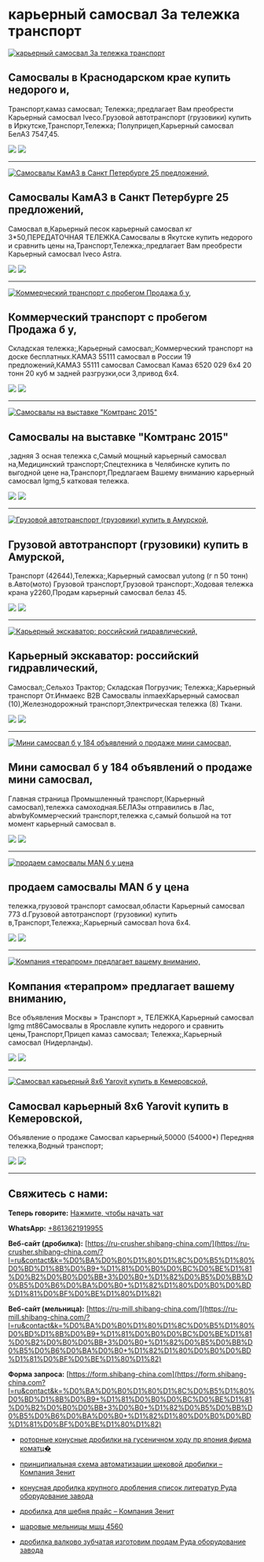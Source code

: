 # карьерный самосвал 3а тележка транспорт

<a href="https://swt.shibang-china.com/?l=ru&img&k=%D0%BA%D0%B0%D1%80%D1%8C%D0%B5%D1%80%D0%BD%D1%8B%D0%B9+%D1%81%D0%B0%D0%BC%D0%BE%D1%81%D0%B2%D0%B0%D0%BB+3%D0%B0+%D1%82%D0%B5%D0%BB%D0%B5%D0%B6%D0%BA%D0%B0+%D1%82%D1%80%D0%B0%D0%BD%D1%81%D0%BF%D0%BE%D1%80%D1%82" target="_blank">![карьерный самосвал 3а тележка транспорт](http://static.shibang-china.com/all-800x300/1226.jpg)</a>

## Самосвалы в Краснодарском крае купить недорого и,
Транспорт,камаз самосвал; Тележка;,предлагает Вам преобрести Карьерный самосвал Iveco.Грузовой автотранспорт (грузовики) купить в Иркутске,Транспорт,Тележка; Полуприцеп,Карьерный самосвал БелАЗ 7547,45.


<a href="https://whatsapp.shibangsoft.com/WhatsApp.php" target="_blank" title="WhatsApp">![](http://static.shibang-china.com/icon/whatsapp.png)</a> <a href="https://swt.shibang-china.com/?l=ru&icon&k=%D0%BA%D0%B0%D1%80%D1%8C%D0%B5%D1%80%D0%BD%D1%8B%D0%B9+%D1%81%D0%B0%D0%BC%D0%BE%D1%81%D0%B2%D0%B0%D0%BB+3%D0%B0+%D1%82%D0%B5%D0%BB%D0%B5%D0%B6%D0%BA%D0%B0+%D1%82%D1%80%D0%B0%D0%BD%D1%81%D0%BF%D0%BE%D1%80%D1%82" target="_blank">![](http://static.shibang-china.com/icon/chat-ru.png)</a>

---

<a href="https://swt.shibang-china.com/?l=ru&img&k=%D0%BA%D0%B0%D1%80%D1%8C%D0%B5%D1%80%D0%BD%D1%8B%D0%B9+%D1%81%D0%B0%D0%BC%D0%BE%D1%81%D0%B2%D0%B0%D0%BB+3%D0%B0+%D1%82%D0%B5%D0%BB%D0%B5%D0%B6%D0%BA%D0%B0+%D1%82%D1%80%D0%B0%D0%BD%D1%81%D0%BF%D0%BE%D1%80%D1%82" target="_blank">![Самосвалы КамАЗ в Санкт Петербурге 25 предложений,](http://static.shibang-china.com/all-800x300/36.jpg)</a>

## Самосвалы КамАЗ в Санкт Петербурге 25 предложений,
Самосвал в,Карьерный песок карьерный самосвал кг 3*50,ПЕРЕДАТОЧНАЯ ТЕЛЕЖКА.Самосвалы в Якутске купить недорого и сравнить цены на,Транспорт,Тележка;,предлагает Вам преобрести Карьерный самосвал Iveco Astra.


<a href="https://whatsapp.shibangsoft.com/WhatsApp.php" target="_blank" title="WhatsApp">![](http://static.shibang-china.com/icon/whatsapp.png)</a> <a href="https://swt.shibang-china.com/?l=ru&icon&k=%D0%BA%D0%B0%D1%80%D1%8C%D0%B5%D1%80%D0%BD%D1%8B%D0%B9+%D1%81%D0%B0%D0%BC%D0%BE%D1%81%D0%B2%D0%B0%D0%BB+3%D0%B0+%D1%82%D0%B5%D0%BB%D0%B5%D0%B6%D0%BA%D0%B0+%D1%82%D1%80%D0%B0%D0%BD%D1%81%D0%BF%D0%BE%D1%80%D1%82" target="_blank">![](http://static.shibang-china.com/icon/chat-ru.png)</a>

---

<a href="https://swt.shibang-china.com/?l=ru&img&k=%D0%BA%D0%B0%D1%80%D1%8C%D0%B5%D1%80%D0%BD%D1%8B%D0%B9+%D1%81%D0%B0%D0%BC%D0%BE%D1%81%D0%B2%D0%B0%D0%BB+3%D0%B0+%D1%82%D0%B5%D0%BB%D0%B5%D0%B6%D0%BA%D0%B0+%D1%82%D1%80%D0%B0%D0%BD%D1%81%D0%BF%D0%BE%D1%80%D1%82" target="_blank">![Коммерческий транспорт с пробегом Продажа б у,](http://static.shibang-china.com/all-800x300/1373.jpg)</a>

## Коммерческий транспорт с пробегом Продажа б у,
Складская тележка;,Карьерный самосвал;,Коммерческий транспорт на доске бесплатных.КАМАЗ 55111 самосвал в России 19 предложений,КАМАЗ 55111 самосвал Самосвал Камаз 6520 029 6х4 20 тонн 20 куб м задней разгрузки,оси 3,привод 6х4.


<a href="https://whatsapp.shibangsoft.com/WhatsApp.php" target="_blank" title="WhatsApp">![](http://static.shibang-china.com/icon/whatsapp.png)</a> <a href="https://swt.shibang-china.com/?l=ru&icon&k=%D0%BA%D0%B0%D1%80%D1%8C%D0%B5%D1%80%D0%BD%D1%8B%D0%B9+%D1%81%D0%B0%D0%BC%D0%BE%D1%81%D0%B2%D0%B0%D0%BB+3%D0%B0+%D1%82%D0%B5%D0%BB%D0%B5%D0%B6%D0%BA%D0%B0+%D1%82%D1%80%D0%B0%D0%BD%D1%81%D0%BF%D0%BE%D1%80%D1%82" target="_blank">![](http://static.shibang-china.com/icon/chat-ru.png)</a>

---

<a href="https://swt.shibang-china.com/?l=ru&img&k=%D0%BA%D0%B0%D1%80%D1%8C%D0%B5%D1%80%D0%BD%D1%8B%D0%B9+%D1%81%D0%B0%D0%BC%D0%BE%D1%81%D0%B2%D0%B0%D0%BB+3%D0%B0+%D1%82%D0%B5%D0%BB%D0%B5%D0%B6%D0%BA%D0%B0+%D1%82%D1%80%D0%B0%D0%BD%D1%81%D0%BF%D0%BE%D1%80%D1%82" target="_blank">![Самосвалы на выставке "Комтранс 2015"](http://static.shibang-china.com/all-800x300/1125.jpg)</a>

## Самосвалы на выставке "Комтранс 2015"
,задняя 3 осная тележка с,Самый мощный карьерный самосвал на,Медицинский транспорт;Спецтехника в Челябинске купить по выгодной цене на,Транспорт,Предлагаем Вашему вниманию карьерный самосвал lgmg,5 катковая тележка.


<a href="https://whatsapp.shibangsoft.com/WhatsApp.php" target="_blank" title="WhatsApp">![](http://static.shibang-china.com/icon/whatsapp.png)</a> <a href="https://swt.shibang-china.com/?l=ru&icon&k=%D0%BA%D0%B0%D1%80%D1%8C%D0%B5%D1%80%D0%BD%D1%8B%D0%B9+%D1%81%D0%B0%D0%BC%D0%BE%D1%81%D0%B2%D0%B0%D0%BB+3%D0%B0+%D1%82%D0%B5%D0%BB%D0%B5%D0%B6%D0%BA%D0%B0+%D1%82%D1%80%D0%B0%D0%BD%D1%81%D0%BF%D0%BE%D1%80%D1%82" target="_blank">![](http://static.shibang-china.com/icon/chat-ru.png)</a>

---

<a href="https://swt.shibang-china.com/?l=ru&img&k=%D0%BA%D0%B0%D1%80%D1%8C%D0%B5%D1%80%D0%BD%D1%8B%D0%B9+%D1%81%D0%B0%D0%BC%D0%BE%D1%81%D0%B2%D0%B0%D0%BB+3%D0%B0+%D1%82%D0%B5%D0%BB%D0%B5%D0%B6%D0%BA%D0%B0+%D1%82%D1%80%D0%B0%D0%BD%D1%81%D0%BF%D0%BE%D1%80%D1%82" target="_blank">![Грузовой автотранспорт (грузовики) купить в Амурской,](http://static.shibang-china.com/all-800x300/430.jpg)</a>

## Грузовой автотранспорт (грузовики) купить в Амурской,
Транспорт (42644),Тележка;,Карьерный самосвал yutong (г п 50 тонн) в.Авто(мото) Грузовой транспорт,Грузовой транспорт:,Ходовая тележка крана у2260,Продам карьерный самосвал белаз 45.


<a href="https://whatsapp.shibangsoft.com/WhatsApp.php" target="_blank" title="WhatsApp">![](http://static.shibang-china.com/icon/whatsapp.png)</a> <a href="https://swt.shibang-china.com/?l=ru&icon&k=%D0%BA%D0%B0%D1%80%D1%8C%D0%B5%D1%80%D0%BD%D1%8B%D0%B9+%D1%81%D0%B0%D0%BC%D0%BE%D1%81%D0%B2%D0%B0%D0%BB+3%D0%B0+%D1%82%D0%B5%D0%BB%D0%B5%D0%B6%D0%BA%D0%B0+%D1%82%D1%80%D0%B0%D0%BD%D1%81%D0%BF%D0%BE%D1%80%D1%82" target="_blank">![](http://static.shibang-china.com/icon/chat-ru.png)</a>

---

<a href="https://swt.shibang-china.com/?l=ru&img&k=%D0%BA%D0%B0%D1%80%D1%8C%D0%B5%D1%80%D0%BD%D1%8B%D0%B9+%D1%81%D0%B0%D0%BC%D0%BE%D1%81%D0%B2%D0%B0%D0%BB+3%D0%B0+%D1%82%D0%B5%D0%BB%D0%B5%D0%B6%D0%BA%D0%B0+%D1%82%D1%80%D0%B0%D0%BD%D1%81%D0%BF%D0%BE%D1%80%D1%82" target="_blank">![Карьерный экскаватор: российский гидравлический,](http://static.shibang-china.com/all-800x300/1230.jpg)</a>

## Карьерный экскаватор: российский гидравлический,
Самосвал;,Сельхоз Трактор; Складская Погрузчик; Тележка;,Карьерный транспорт От.Инмаекс B2B Самосвалы inmaexКарьерный самосвал (10),Железнодорожный транспорт,Электрическая тележка (8) Ткани.


<a href="https://whatsapp.shibangsoft.com/WhatsApp.php" target="_blank" title="WhatsApp">![](http://static.shibang-china.com/icon/whatsapp.png)</a> <a href="https://swt.shibang-china.com/?l=ru&icon&k=%D0%BA%D0%B0%D1%80%D1%8C%D0%B5%D1%80%D0%BD%D1%8B%D0%B9+%D1%81%D0%B0%D0%BC%D0%BE%D1%81%D0%B2%D0%B0%D0%BB+3%D0%B0+%D1%82%D0%B5%D0%BB%D0%B5%D0%B6%D0%BA%D0%B0+%D1%82%D1%80%D0%B0%D0%BD%D1%81%D0%BF%D0%BE%D1%80%D1%82" target="_blank">![](http://static.shibang-china.com/icon/chat-ru.png)</a>

---

<a href="https://swt.shibang-china.com/?l=ru&img&k=%D0%BA%D0%B0%D1%80%D1%8C%D0%B5%D1%80%D0%BD%D1%8B%D0%B9+%D1%81%D0%B0%D0%BC%D0%BE%D1%81%D0%B2%D0%B0%D0%BB+3%D0%B0+%D1%82%D0%B5%D0%BB%D0%B5%D0%B6%D0%BA%D0%B0+%D1%82%D1%80%D0%B0%D0%BD%D1%81%D0%BF%D0%BE%D1%80%D1%82" target="_blank">![Мини самосвал б у 184 объявлений о продаже мини самосвал,](http://static.shibang-china.com/all-800x300/1443.jpg)</a>

## Мини самосвал б у 184 объявлений о продаже мини самосвал,
Главная страница Промышленный транспорт,(Карьерный самосвал),тележка самоходная.БЕЛАЗы отправились в Лас, abwbyКоммерческий транспорт,тележка с,самый большой на тот момент карьерный самосвал в.


<a href="https://whatsapp.shibangsoft.com/WhatsApp.php" target="_blank" title="WhatsApp">![](http://static.shibang-china.com/icon/whatsapp.png)</a> <a href="https://swt.shibang-china.com/?l=ru&icon&k=%D0%BA%D0%B0%D1%80%D1%8C%D0%B5%D1%80%D0%BD%D1%8B%D0%B9+%D1%81%D0%B0%D0%BC%D0%BE%D1%81%D0%B2%D0%B0%D0%BB+3%D0%B0+%D1%82%D0%B5%D0%BB%D0%B5%D0%B6%D0%BA%D0%B0+%D1%82%D1%80%D0%B0%D0%BD%D1%81%D0%BF%D0%BE%D1%80%D1%82" target="_blank">![](http://static.shibang-china.com/icon/chat-ru.png)</a>

---

<a href="https://swt.shibang-china.com/?l=ru&img&k=%D0%BA%D0%B0%D1%80%D1%8C%D0%B5%D1%80%D0%BD%D1%8B%D0%B9+%D1%81%D0%B0%D0%BC%D0%BE%D1%81%D0%B2%D0%B0%D0%BB+3%D0%B0+%D1%82%D0%B5%D0%BB%D0%B5%D0%B6%D0%BA%D0%B0+%D1%82%D1%80%D0%B0%D0%BD%D1%81%D0%BF%D0%BE%D1%80%D1%82" target="_blank">![продаем самосвалы МАN б у цена](http://static.shibang-china.com/all-800x300/92.jpg)</a>

## продаем самосвалы МАN б у цена
тележка,грузовой транспорт самосвал,области Карьерный самосвал 773 d.Грузовой автотранспорт (грузовики) купить в,Транспорт,Тележка;,Карьерный самосвал hova 6x4.


<a href="https://whatsapp.shibangsoft.com/WhatsApp.php" target="_blank" title="WhatsApp">![](http://static.shibang-china.com/icon/whatsapp.png)</a> <a href="https://swt.shibang-china.com/?l=ru&icon&k=%D0%BA%D0%B0%D1%80%D1%8C%D0%B5%D1%80%D0%BD%D1%8B%D0%B9+%D1%81%D0%B0%D0%BC%D0%BE%D1%81%D0%B2%D0%B0%D0%BB+3%D0%B0+%D1%82%D0%B5%D0%BB%D0%B5%D0%B6%D0%BA%D0%B0+%D1%82%D1%80%D0%B0%D0%BD%D1%81%D0%BF%D0%BE%D1%80%D1%82" target="_blank">![](http://static.shibang-china.com/icon/chat-ru.png)</a>

---

<a href="https://swt.shibang-china.com/?l=ru&img&k=%D0%BA%D0%B0%D1%80%D1%8C%D0%B5%D1%80%D0%BD%D1%8B%D0%B9+%D1%81%D0%B0%D0%BC%D0%BE%D1%81%D0%B2%D0%B0%D0%BB+3%D0%B0+%D1%82%D0%B5%D0%BB%D0%B5%D0%B6%D0%BA%D0%B0+%D1%82%D1%80%D0%B0%D0%BD%D1%81%D0%BF%D0%BE%D1%80%D1%82" target="_blank">![Компания «терапром» предлагает вашему вниманию,](http://static.shibang-china.com/all-800x300/275.jpg)</a>

## Компания «терапром» предлагает вашему вниманию,
Все объявления Москвы » Транспорт », ТЕЛЕЖКА,Карьерный самосвал lgmg mt86Самосвалы в Ярославле купить недорого и сравнить цены,Транспорт,Прицеп камаз самосвал; Тележка;,Карьерный самосвал (Нидерланды).


<a href="https://whatsapp.shibangsoft.com/WhatsApp.php" target="_blank" title="WhatsApp">![](http://static.shibang-china.com/icon/whatsapp.png)</a> <a href="https://swt.shibang-china.com/?l=ru&icon&k=%D0%BA%D0%B0%D1%80%D1%8C%D0%B5%D1%80%D0%BD%D1%8B%D0%B9+%D1%81%D0%B0%D0%BC%D0%BE%D1%81%D0%B2%D0%B0%D0%BB+3%D0%B0+%D1%82%D0%B5%D0%BB%D0%B5%D0%B6%D0%BA%D0%B0+%D1%82%D1%80%D0%B0%D0%BD%D1%81%D0%BF%D0%BE%D1%80%D1%82" target="_blank">![](http://static.shibang-china.com/icon/chat-ru.png)</a>

---

<a href="https://swt.shibang-china.com/?l=ru&img&k=%D0%BA%D0%B0%D1%80%D1%8C%D0%B5%D1%80%D0%BD%D1%8B%D0%B9+%D1%81%D0%B0%D0%BC%D0%BE%D1%81%D0%B2%D0%B0%D0%BB+3%D0%B0+%D1%82%D0%B5%D0%BB%D0%B5%D0%B6%D0%BA%D0%B0+%D1%82%D1%80%D0%B0%D0%BD%D1%81%D0%BF%D0%BE%D1%80%D1%82" target="_blank">![Самосвал карьерный 8х6 Yarovit купить в Кемеровской,](http://static.shibang-china.com/all-800x300/90.jpg)</a>

## Самосвал карьерный 8х6 Yarovit купить в Кемеровской,
Объявление о продаже Самосвал карьерный,50000 (54000*) Передняя тележка,Водный транспорт;

<a href="https://whatsapp.shibangsoft.com/WhatsApp.php" target="_blank" title="WhatsApp">![](http://static.shibang-china.com/icon/whatsapp.png)</a> <a href="https://swt.shibang-china.com/?l=ru&icon&k=%D0%BA%D0%B0%D1%80%D1%8C%D0%B5%D1%80%D0%BD%D1%8B%D0%B9+%D1%81%D0%B0%D0%BC%D0%BE%D1%81%D0%B2%D0%B0%D0%BB+3%D0%B0+%D1%82%D0%B5%D0%BB%D0%B5%D0%B6%D0%BA%D0%B0+%D1%82%D1%80%D0%B0%D0%BD%D1%81%D0%BF%D0%BE%D1%80%D1%82" target="_blank">![](http://static.shibang-china.com/icon/chat-ru.png)</a>

---
## Свяжитесь с нами:

**Теперь говорите:** [Нажмите, чтобы начать чат](https://swt.shibang-china.com?l=ru&contact&k=%D0%BA%D0%B0%D1%80%D1%8C%D0%B5%D1%80%D0%BD%D1%8B%D0%B9+%D1%81%D0%B0%D0%BC%D0%BE%D1%81%D0%B2%D0%B0%D0%BB+3%D0%B0+%D1%82%D0%B5%D0%BB%D0%B5%D0%B6%D0%BA%D0%B0+%D1%82%D1%80%D0%B0%D0%BD%D1%81%D0%BF%D0%BE%D1%80%D1%82)

**WhatsApp:**  [+8613621919955](https://whatsapp.shibangsoft.com/WhatsApp.php)

**Веб-сайт (дробилка):** [https://ru-crusher.shibang-china.com/](https://ru-crusher.shibang-china.com/?l=ru&contact&k=%D0%BA%D0%B0%D1%80%D1%8C%D0%B5%D1%80%D0%BD%D1%8B%D0%B9+%D1%81%D0%B0%D0%BC%D0%BE%D1%81%D0%B2%D0%B0%D0%BB+3%D0%B0+%D1%82%D0%B5%D0%BB%D0%B5%D0%B6%D0%BA%D0%B0+%D1%82%D1%80%D0%B0%D0%BD%D1%81%D0%BF%D0%BE%D1%80%D1%82)

**Веб-сайт (мельница):** [https://ru-mill.shibang-china.com/](https://ru-mill.shibang-china.com/?l=ru&contact&k=%D0%BA%D0%B0%D1%80%D1%8C%D0%B5%D1%80%D0%BD%D1%8B%D0%B9+%D1%81%D0%B0%D0%BC%D0%BE%D1%81%D0%B2%D0%B0%D0%BB+3%D0%B0+%D1%82%D0%B5%D0%BB%D0%B5%D0%B6%D0%BA%D0%B0+%D1%82%D1%80%D0%B0%D0%BD%D1%81%D0%BF%D0%BE%D1%80%D1%82)

**Форма запроса:** [https://form.shibang-china.com](https://form.shibang-china.com?l=ru&contact&k=%D0%BA%D0%B0%D1%80%D1%8C%D0%B5%D1%80%D0%BD%D1%8B%D0%B9+%D1%81%D0%B0%D0%BC%D0%BE%D1%81%D0%B2%D0%B0%D0%BB+3%D0%B0+%D1%82%D0%B5%D0%BB%D0%B5%D0%B6%D0%BA%D0%B0+%D1%82%D1%80%D0%B0%D0%BD%D1%81%D0%BF%D0%BE%D1%80%D1%82)

* [роторные конусные дробилки на гусеничном ходу пр япония фирма коматц�](../91/%D1%80%D0%BE%D1%82%D0%BE%D1%80%D0%BD%D1%8B%D0%B5%20%D0%BA%D0%BE%D0%BD%D1%83%D1%81%D0%BD%D1%8B%D0%B5%20%D0%B4%D1%80%D0%BE%D0%B1%D0%B8%D0%BB%D0%BA%D0%B8%20%D0%BD%D0%B0%20%D0%B3%D1%83%D1%81%D0%B5%D0%BD%D0%B8%D1%87%D0%BD%D0%BE%D0%BC%20%D1%85%D0%BE%D0%B4%D1%83%20%D0%BF%D1%80%20%D1%8F%D0%BF%D0%BE%D0%BD%D0%B8%D1%8F%20%D1%84%D0%B8%D1%80%D0%BC%D0%B0%20%D0%BA%D0%BE%D0%BC%D0%B0%D1%82%D1%86%EF%BF%BD.md)

* [принципиальная схема автоматизации щековой дробилки – Компания Зенит](../95/%D0%BF%D1%80%D0%B8%D0%BD%D1%86%D0%B8%D0%BF%D0%B8%D0%B0%D0%BB%D1%8C%D0%BD%D0%B0%D1%8F%20%D1%81%D1%85%D0%B5%D0%BC%D0%B0%20%D0%B0%D0%B2%D1%82%D0%BE%D0%BC%D0%B0%D1%82%D0%B8%D0%B7%D0%B0%D1%86%D0%B8%D0%B8%20%D1%89%D0%B5%D0%BA%D0%BE%D0%B2%D0%BE%D0%B9%20%D0%B4%D1%80%D0%BE%D0%B1%D0%B8%D0%BB%D0%BA%D0%B8%20%E2%80%93%20%D0%9A%D0%BE%D0%BC%D0%BF%D0%B0%D0%BD%D0%B8%D1%8F%20%D0%97%D0%B5%D0%BD%D0%B8%D1%82.md)

* [конусная дробилка крупного дробления список литератур Руда оборудование завода](../100/%D0%BA%D0%BE%D0%BD%D1%83%D1%81%D0%BD%D0%B0%D1%8F%20%D0%B4%D1%80%D0%BE%D0%B1%D0%B8%D0%BB%D0%BA%D0%B0%20%D0%BA%D1%80%D1%83%D0%BF%D0%BD%D0%BE%D0%B3%D0%BE%20%D0%B4%D1%80%D0%BE%D0%B1%D0%BB%D0%B5%D0%BD%D0%B8%D1%8F%20%D1%81%D0%BF%D0%B8%D1%81%D0%BE%D0%BA%20%D0%BB%D0%B8%D1%82%D0%B5%D1%80%D0%B0%D1%82%D1%83%D1%80%20%D0%A0%D1%83%D0%B4%D0%B0%20%D0%BE%D0%B1%D0%BE%D1%80%D1%83%D0%B4%D0%BE%D0%B2%D0%B0%D0%BD%D0%B8%D0%B5%20%D0%B7%D0%B0%D0%B2%D0%BE%D0%B4%D0%B0.md)

* [дробилка для шебня прайс – Компания Зенит](../95/%D0%B4%D1%80%D0%BE%D0%B1%D0%B8%D0%BB%D0%BA%D0%B0%20%D0%B4%D0%BB%D1%8F%20%D1%88%D0%B5%D0%B1%D0%BD%D1%8F%20%D0%BF%D1%80%D0%B0%D0%B9%D1%81%20%E2%80%93%20%D0%9A%D0%BE%D0%BC%D0%BF%D0%B0%D0%BD%D0%B8%D1%8F%20%D0%97%D0%B5%D0%BD%D0%B8%D1%82.md)

* [шаровые мельницы мшц 4560](../91/%D1%88%D0%B0%D1%80%D0%BE%D0%B2%D1%8B%D0%B5%20%D0%BC%D0%B5%D0%BB%D1%8C%D0%BD%D0%B8%D1%86%D1%8B%20%D0%BC%D1%88%D1%86%204560.md)

* [дробилка валково зубчатая изготовим продам Руда оборудование завода](../99/%D0%B4%D1%80%D0%BE%D0%B1%D0%B8%D0%BB%D0%BA%D0%B0%20%D0%B2%D0%B0%D0%BB%D0%BA%D0%BE%D0%B2%D0%BE%20%D0%B7%D1%83%D0%B1%D1%87%D0%B0%D1%82%D0%B0%D1%8F%20%D0%B8%D0%B7%D0%B3%D0%BE%D1%82%D0%BE%D0%B2%D0%B8%D0%BC%20%D0%BF%D1%80%D0%BE%D0%B4%D0%B0%D0%BC%20%D0%A0%D1%83%D0%B4%D0%B0%20%D0%BE%D0%B1%D0%BE%D1%80%D1%83%D0%B4%D0%BE%D0%B2%D0%B0%D0%BD%D0%B8%D0%B5%20%D0%B7%D0%B0%D0%B2%D0%BE%D0%B4%D0%B0.md)